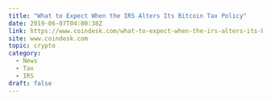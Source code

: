 ```yaml
---
title: "What to Expect When the IRS Alters Its Bitcoin Tax Policy"
date: 2019-06-07T04:00:38Z
link: https://www.coindesk.com/what-to-expect-when-the-irs-alters-its-bitcoin-tax-policy?utm_medium=RSS&utm_source=hune
site: www.coindesk.com
topic: crypto
category:
  - News
  - Tax
  - IRS
draft: false
---
```

